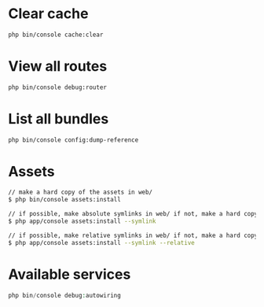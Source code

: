# Clear cache
```sh
php bin/console cache:clear
```

# View all routes
```sh
php bin/console debug:router
```

# List all bundles
```sh
php bin/console config:dump-reference
```
# Assets
```sh
// make a hard copy of the assets in web/
$ php bin/console assets:install

// if possible, make absolute symlinks in web/ if not, make a hard copy
$ php app/console assets:install --symlink

// if possible, make relative symlinks in web/ if not, make a hard copy
$ php app/console assets:install --symlink --relative
```
# Available services

```php
php bin/console debug:autowiring
```
